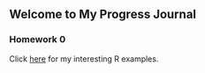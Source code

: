 ## Welcome to My Progress Journal

### Homework 0

Click [here](example_homework_0.html) for my interesting R examples.
